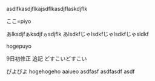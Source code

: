asdlfkasdjflkajsdflkasdjflaskdjflk

ここ=piyo

あlksdjfぁksdjfヵsdjflk
あlsdkfじゃlsdkfじゃlsdkfじゃsldkf

hogepuyo

9日初修正
追記
どすこいどすこい

ぴよぴよ
hogehogeho
aaiueo
asdfasf
asdfasdf
asdf
